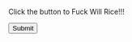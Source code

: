 Click the button to Fuck Will Rice!!!

<html>
<body>
<form>
<button type="button" onclick="doStuff()">Submit</button>
<script>
    function doStuff() {
    }
</script>
</form>
</body>
</html>